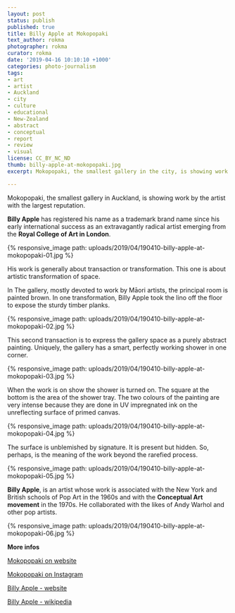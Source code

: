 ```yaml
---
layout: post
status: publish
published: true
title: Billy Apple at Mokopopaki
text_author: rokma
photographer: rokma
curator: rokma
date: '2019-04-16 10:10:10 +1000'
categories: photo-journalism
tags:
- art
- artist
- Auckland
- city
- culture
- educational
- New-Zealand
- abstract
- conceptual
- report
- review
- visual
license: CC_BY_NC_ND
thumb: billy-apple-at-mokopopaki.jpg
excerpt: Mokopopaki, the smallest gallery in the city, is showing work by the artist with the largest reputation. Billy Apple has registered his name as a trademark brand name since his early international success as an extravagantly radical artist emerging from the Royal College of Art in London.

---
```


Mokopopaki, the smallest gallery in Auckland, is showing work by the artist with the largest reputation.

**Billy Apple** has registered his name as a trademark brand name since his early international success as an extravagantly radical artist emerging from the **Royal College of Art in London**.

{% responsive_image path: uploads/2019/04/190410-billy-apple-at-mokopopaki-01.jpg %}

His work is generally about transaction or transformation. This one is about artistic transformation of space.


In The gallery, mostly devoted to work by Māori artists, the principal room is painted brown. In one transformation, Billy Apple took the lino off the floor to expose the sturdy timber planks.

{% responsive_image path: uploads/2019/04/190410-billy-apple-at-mokopopaki-02.jpg %}

This second transaction is to express the gallery space as a purely abstract painting. Uniquely, the gallery has a smart, perfectly working shower in
one corner.


{% responsive_image path: uploads/2019/04/190410-billy-apple-at-mokopopaki-03.jpg %}

When the work is on show the shower is turned on. The square at the bottom is the area
of the shower tray. The two colours of the painting are very intense because they are done in UV impregnated ink on the unreflecting surface of primed canvas.


{% responsive_image path: uploads/2019/04/190410-billy-apple-at-mokopopaki-04.jpg %}


The surface is unblemished by signature. It is present but hidden. So, perhaps, is the meaning of the work beyond the rarefied process.


{% responsive_image path: uploads/2019/04/190410-billy-apple-at-mokopopaki-05.jpg %}



**Billy Apple**, is an artist whose work is associated with the New York and British schools of Pop Art in the 1960s and with the **Conceptual Art movement** in the 1970s. He collaborated with the likes of Andy Warhol and other pop artists.

{% responsive_image path: uploads/2019/04/190410-billy-apple-at-mokopopaki-06.jpg %}



**More infos**

[Mokopopaki on website](http://mokopopaki.co.nz/)

[Mokopopaki on Instagram](https://www.instagram.com/mokopopaki/)

[Billy Apple - website](http://www.billyapple.com/)

[Billy Apple - wikipedia](https://en.wikipedia.org/wiki/Billy_Apple)
